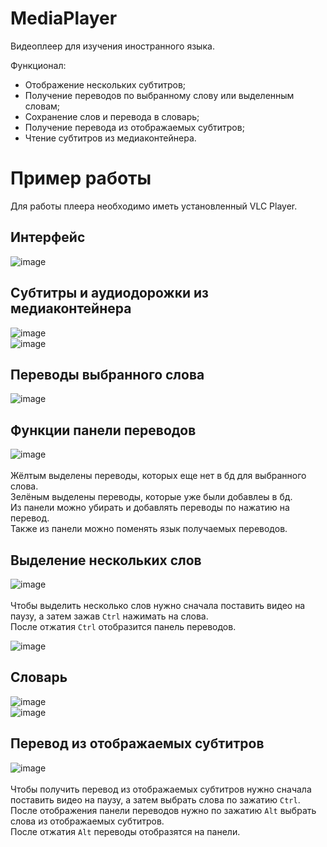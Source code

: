 # MediaPlayer
Видеоплеер для изучения иностранного языка.<br>

Функционал:
* Отображение нескольких субтитров;
* Получение переводов по выбранному слову или выделенным словам;
* Сохранение слов и перевода в словарь;
* Получение перевода из отображаемых субтитров;
* Чтение субтитров из медиаконтейнера.
  
# Пример работы
Для работы плеера необходимо иметь установленный VLC Player.

## Интерфейс
![image](https://github.com/Lidoncor/media-player/assets/87908043/36ec6d00-da6f-4e12-ae2e-56dbaf89c261)

## Субтитры и аудиодорожки из медиаконтейнера
![image](https://github.com/Lidoncor/media-player/assets/87908043/75106879-4085-4a61-8301-922b40de1a7a)<br>
![image](https://github.com/Lidoncor/media-player/assets/87908043/03264ddf-0fd3-46df-8de2-4bd10d71d074)

## Переводы выбранного слова
![image](https://github.com/Lidoncor/media-player/assets/87908043/51aa4671-81fa-4709-8411-6628831c175a)

## Функции панели переводов
![image](https://github.com/Lidoncor/media-player/assets/87908043/28b1a6e4-c664-4437-a48e-a14dfdb737db)<br><br>
Жёлтым выделены переводы, которых еще нет в бд для выбранного слова.<br>
Зелёным выделены переводы, которые уже были добавлеы в бд.<br>
Из панели можно убирать и добавлять переводы по нажатию на перевод.<br>
Также из панели можно поменять язык получаемых переводов.<br>

## Выделение нескольких слов
![image](https://github.com/Lidoncor/media-player/assets/87908043/b7bb57fa-444f-4aef-81da-d94ebbe75cf1)<br><br>
Чтобы выделить несколько слов нужно сначала поставить видео на паузу, а затем зажав `Ctrl` нажимать на слова.<br>
После отжатия `Ctrl` отобразится панель переводов.<br>

![image](https://github.com/Lidoncor/media-player/assets/87908043/cadb21a2-1717-4325-bc50-2f2f21de9c21)

## Словарь
![image](https://github.com/Lidoncor/media-player/assets/87908043/25b36341-8268-44db-9cee-b9b52de6a2e8)<br>
![image](https://github.com/Lidoncor/media-player/assets/87908043/dc967b12-fa41-41d4-915f-93c52883ed1e)

## Перевод из отображаемых субтитров
![image](https://github.com/Lidoncor/media-player/assets/87908043/7a838ea2-4edb-4956-9ae9-1ffb503e0f28)<br><br>
Чтобы получить перевод из отображаемых субтитров нужно сначала поставить видео на паузу, а затем выбрать слова по зажатию `Ctrl`.<br>
После отображения панели переводов нужно по зажатию `Alt` выбрать слова из отображаемых субтитров.<br>
После отжатия `Alt` переводы отобразятся на панели.


